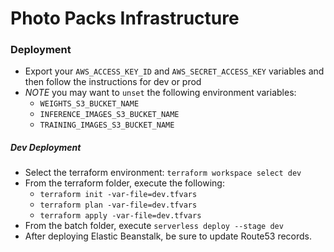 # Photo Packs Infrastructure

### Deployment

- Export your `AWS_ACCESS_KEY_ID` and `AWS_SECRET_ACCESS_KEY` variables and then follow
the instructions for dev or prod
- *NOTE* you may want to `unset` the following environment variables:
  - `WEIGHTS_S3_BUCKET_NAME`
  - `INFERENCE_IMAGES_S3_BUCKET_NAME`
  - `TRAINING_IMAGES_S3_BUCKET_NAME`

  
##### Dev Deployment

- Select the terraform environment: `terraform workspace select dev`
- From the terraform folder, execute the following:
  - `terraform init -var-file=dev.tfvars`
  - `terraform plan -var-file=dev.tfvars`
  - `terraform apply -var-file=dev.tfvars`
- From the batch folder, execute `serverless deploy --stage dev`
- After deploying Elastic Beanstalk, be sure to update Route53 records.
